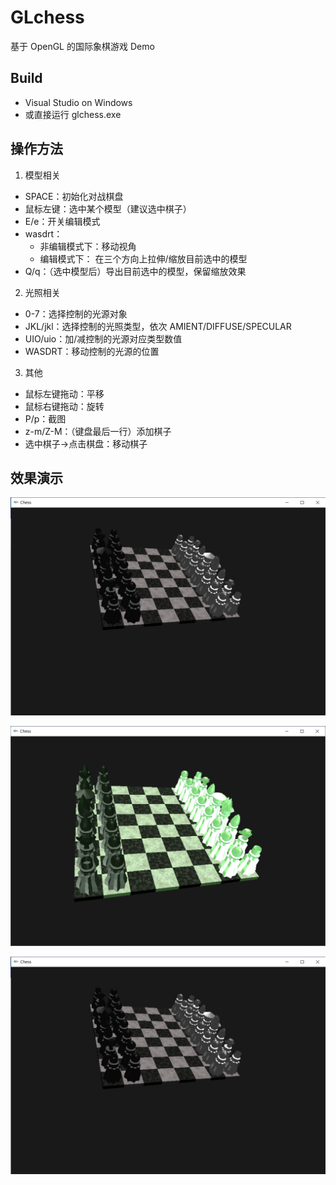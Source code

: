 # GLchess

基于 OpenGL 的国际象棋游戏 Demo

## Build

- Visual Studio on Windows
- 或直接运行 glchess.exe

## 操作方法

1. 模型相关
- SPACE：初始化对战棋盘
- 鼠标左键：选中某个模型（建议选中棋子）
- E/e：开关编辑模式
- wasdrt：
  - 非编辑模式下：移动视角
  - 编辑模式下： 在三个方向上拉伸/缩放目前选中的模型
- Q/q：（选中模型后）导出目前选中的模型，保留缩放效果
2. 光照相关
- 0-7：选择控制的光源对象
- JKL/jkl：选择控制的光照类型，依次 AMIENT/DIFFUSE/SPECULAR
- UIO/uio：加/减控制的光源对应类型数值
- WASDRT：移动控制的光源的位置
3. 其他
- 鼠标左键拖动：平移
- 鼠标右键拖动：旋转
- P/p：截图
- z-m/Z-M：（键盘最后一行）添加棋子
- 选中棋子->点击棋盘：移动棋子

## 效果演示

<img src="https://github.com/chronoby/glchess/blob/master/image/init.png" width="700"  alt="初始界面"/><br/>

<img src="https://github.com/chronoby/glchess/blob/master/image/light.png" width="700"  alt="光照"/><br/>

<img src="https://github.com/chronoby/glchess/blob/master/image/init.png" width="700"  alt="棋子移动"/><br/>
